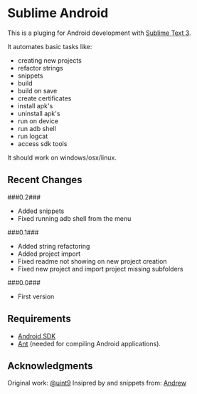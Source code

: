 # Sublime Android #

This is a pluging for Android development with [Sublime Text 3](http://www.sublimetext.com/3).

It automates basic tasks like:

* creating new projects
* refactor strings
* snippets
* build
* build on save
* create certificates
* install apk's
* uninstall apk's
* run on device
* run adb shell
* run logcat
* access sdk tools

It should work on windows/osx/linux.

## Recent Changes ##

###0.2###

* Added snippets
* Fixed running adb shell from the menu

###0.1###

* Added string refactoring
* Added project import
* Fixed readme not showing on new project creation
* Fixed new project and import project missing subfolders

###0.0###

* First version

## Requirements ##

* [Android SDK](http://developer.android.com/sdk/index.html)
* [Ant](http://ant.apache.org/) (needed for compiling Android applications).

## Acknowledgments

Original work: [@uint9](http://9bitscience.blogspot.com/2012/06/sublime-text-2-android-plugin.html)
Insipred by and snippets from: [Andrew](http://github.com/Korcholis/Andrew)
